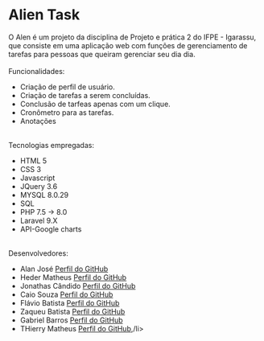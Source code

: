 # Alien Task
O Alen é um projeto da disciplina de Projeto e prática 2 do IFPE - Igarassu, que consiste em uma aplicação web com funções de gerenciamento de tarefas para pessoas que queiram gerenciar seu dia dia.
<br><br>
<span>Funcionalidades:</span>
<ul>
  <li>Criação de perfil de usuário.</li>
  <li>Criação de tarefas a serem concluídas.</li>
  <li>Conclusão de tarfeas apenas com um clique.</li>
  <li>Cronômetro para as tarefas.</li>
  <li>Anotações</li>
  </ul>
  <br>
  <span>Tecnologias empregadas:</span>
  <ul>
  <li>HTML 5</li>
  <li>CSS 3</li>
  <li>Javascript</li>
  <li>JQuery 3.6</li>
  <li>MYSQL 8.0.29</li>
  <li>SQL</li>
  <li>PHP 7.5 -> 8.0</li>
  <li>Laravel 9.X</li>
  <li>API-Google charts</li>
  </ul>
  <br>
  <span>Desenvolvedores:</span>
  <ul>
  <li>Alan José <a href="https://github.com/Alanjoose">Perfil do GitHub</a></li>
  <li>Heder Matheus <a href="https://github.com/Hederblz">Perfil do GitHub</a></li>
  <li>Jonathas Cândido <a href="https://github.com/jonatas2021">Perfil do GitHub</a></li>
  <li>Caio Souza <a href="https://github.com/CaioSousa32">Perfil do GitHub</a></li>
  <li>Flávio Batista <a href="https://github.com/FlavioBatistaVS">Perfil do GitHub</a></li>
  <li>Zaqueu Batista <a href="https://github.com/5636b">Perfil do GitHub</a></li>
  <li>Gabriel Barros <a href="https://github.com/GabrielBarros9">Perfil do GitHub</a></li>
  <li>THierry Matheus <a href="https://github.com/ThierryMatheus">Perfil do GitHub</a>,/li>
  </ul>
